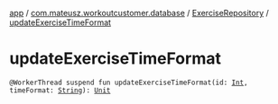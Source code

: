 [app](../../index.md) / [com.mateusz.workoutcustomer.database](../index.md) / [ExerciseRepository](index.md) / [updateExerciseTimeFormat](./update-exercise-time-format.md)

# updateExerciseTimeFormat

`@WorkerThread suspend fun updateExerciseTimeFormat(id: `[`Int`](https://kotlinlang.org/api/latest/jvm/stdlib/kotlin/-int/index.html)`, timeFormat: `[`String`](https://kotlinlang.org/api/latest/jvm/stdlib/kotlin/-string/index.html)`): `[`Unit`](https://kotlinlang.org/api/latest/jvm/stdlib/kotlin/-unit/index.html)